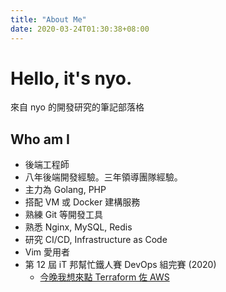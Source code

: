```yaml
---
title: "About Me"
date: 2020-03-24T01:30:38+08:00
---
```


# Hello, it's nyo.

來自 nyo 的開發研究的筆記部落格

## Who am I

- 後端工程師
- 八年後端開發經驗。三年領導團隊經驗。
- 主力為 Golang, PHP
- 搭配 VM 或 Docker 建構服務
- 熟練 Git 等開發工具
- 熟悉 Nginx, MySQL, Redis
- 研究 CI/CD, Infrastructure as Code
- Vim 愛用者
- 第 12 屆 iT 邦幫忙鐵人賽 DevOps 組完賽 (2020)
  - [今晚我想來點 Terraform 佐 AWS](https://ithelp.ithome.com.tw/users/20129946/ironman/3383)
